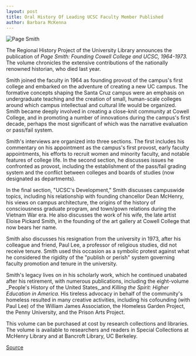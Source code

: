 ```yaml
---
layout: post
title: Oral History Of Leading UCSC Faculty Member Published
author: Barbara McKenna
---
```


![Page Smith][2]

The Regional History Project of the University Library announces the publication of _Page Smith: Founding Cowell College and UCSC, 1964-1973._ The volume chronicles the extensive contributions of the nationally renowned historian, who died last year.

Smith joined the faculty in 1964 as founding provost of the campus's first college and embarked on the adventure of creating a new UC campus. The formative concepts shaping the Santa Cruz campus were an emphasis on undergraduate teaching and the creation of small, human-scale colleges around which campus intellectual and cultural life would be organized. Smith became deeply involved in creating a close-knit community at Cowell College, and in promoting a number of innovations during the campus's first decade, perhaps the most significant of which was the narrative evaluation or pass/fail system.

Smith's interviews are organized into three sections. The first includes his commentary on his appointment as the campus's first provost, early faculty appointments, his efforts to recruit women and minority faculty, and notable features of college life. In the second section, he discusses issues he confronted as provost, including the establishment of the pass/fail grading system and the conflict between colleges and boards of studies (now designated as departments).

In the final section, "UCSC's Development," Smith discusses campuswide topics, including his relationship with founding chancellor Dean McHenry, his views on campus architecture, the origins of the history of consciousness graduate program, and town/gown relations during the Vietnam War era. He also discusses the work of his wife, the late artist Eloise Pickard Smith, in the founding of the art gallery at Cowell College that now bears her name.

Smith also discusses his resignation from the university in 1973, after his colleague and friend, Paul Lee, a professor of religious studies, did not receive tenure. Smith used this occasion as a symbolic protest against what he considered the rigidity of the "publish or perish" system governing faculty promotion and tenure in the university.

Smith's legacy lives on in his scholarly work, which he continued unabated after his retirement, with numerous publications, including the eight-volume _People's History of the United States,_and _Killing the Spirit: Higher Education in America._ His tireless advocacy in behalf of the community's homeless resulted in many creative activities, including his cofounding (with Paul Lee) of the William James Association, the Homeless Garden Project, the Penny University, and the Prison Arts Project.

This volume can be purchased at cost by research collections and libraries. The volume is available to researchers and readers in Special Collections at McHenry Library and at Bancroft Library, UC Berkeley. 

[2]: http://www1.ucsc.edu/oncampus/art/smith_page.97-11-03.gif

[Source](http://www1.ucsc.edu/oncampus/currents/97-11-03/oral.htm "Permalink to Page Smith oral history: 11-3-97")
